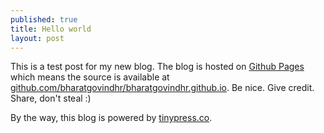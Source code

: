 ```yaml
---
published: true
title: Hello world
layout: post
---
```

This is a test post for my new blog. The blog is hosted on [Github Pages](http://pages.github.com/) which means the source is available at [github.com/bharatgovindhr/bharatgovindhr.github.io](http://github.com/bharatgovindhr/bharatgovindhr.github.io). Be nice. Give credit. Share, don't steal :)

By the way, this blog is powered by [tinypress.co](https://tinypress.co).